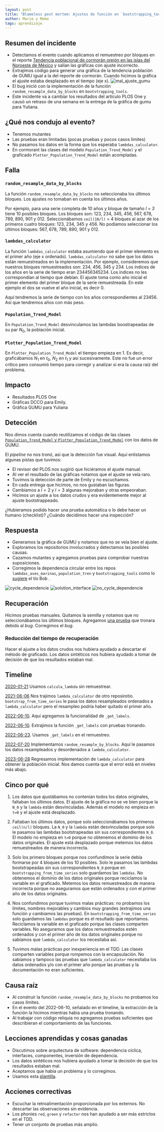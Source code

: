 ```yaml
---
layout: post
title: "Blameless post mortem: Ajustes de función en `bootstrapping_tools`"
author: Mario y Memo
tags: aprendizaje
---
```


## Resumen del incidente

- Detectamos el evento cuando aplicamos el remuestreo por bloques en el reporte [Tendencia poblacional de cormorán orejón en las islas del Noroeste de México](https://bitbucket.org/IslasGECI/cormorant_population_growth/src/develop/reports/tendencia_poblacional_cormoran.tex) y salían las gráficas con ajuste incorrecto.
- Extrajimos código para generar una gráfica de la tendencia población de GUMU igual a la del reporte de cormorán. Cuando hicimos la gráfica el ajuste estaba desplazado en el tiempo (eje x).
![mal_ajuste_gumu](/assets/images/gumu_guadalupe_population_trend_wrong_fit.png)
- El bug inició con la implementación de la función `random_resample_data_by_blocks` en `bootstrapping_tools`.
- Este incidente va a cambiar los resultados del artículo PLOS One y causó un retraso de una semana en la entrega de la gráfica de gumu para Yuliana.

## ¿Qué nos condujo al evento?

- Tenemos mutantes
- Las pruebas eran limitadas (pocas pruebas y pocos casos límites)
- No pasamos los datos en la forma que los esperaba `lambdas_calculator`.
- En cormorant las clases del modelo `Population_Trend_Model` y el graficado `Plotter_Population_Trend_Model` están acompladas.

## Falla
### `random_resample_data_by_blocks` 
La función `random_resample_data_by_blocks` no seleccionaba los últimos bloques. 
Los ajustes no tomaban en cuenta los últimos años.

Por ejemplo, para una serie completa de 10 años y bloque de tamaño _l = 3_ tiene 10 posibles bloques.
Los bloques son: 123, 234, 345, 456, 567, 678, 789, 890, 901 y 012.
Seleccionábamos `ceil(10/l)` = 4 bloques al azar de los primeros cuatro bloques: 123, 234, 345 y 456. 
No podíamos seleccionar los últimos bloques: 567, 678, 789, 890, 901 y 012.

### `lambdas_calculator` 
La función `lambdas_calculator` estaba asumiendo que el primer elemento es el primer año (eje x ordenado).
`lambdas_calculator` no sabe que los datos están remuestreados en la implementación. 
Por ejemplo, consideremos que nuestros bloques remuestreados son: 234, 456, 345 y 234.
Los índices de los años en la serie de tiempo eran 234456345234.
Los índices no les correspondían al tiempo que debían.
El ajuste toma como año inicial el primer elemento del primer bloque de la serie remuestreada.
En este ejemplo el dos se vuelve el año inicial, es decir 0.

Aquí tendremos la serie de tiempo con los años correspondientes al 23456.
Así que tendremos años con más peso.

### `Population_Trend_Model` 
En `Population_Trend_Model` desvinculamos las lambdas boostrapeadas de su par $N_0$, la población
inicial.

### `Plotter_Population_Trend_Model`
En `Plotter_Population_Trend_Model` el tiempo empieza en 1.
Es decir, graficábamos $N_1$ en $t_0$, $N_2$ en $t_1$ y así sucesivamente.
Este no fue un error crítico pero consumió tiempo para corregir y analizar si era la causa raíz del
problema.

## Impacto

- Resultados PLOS One
- Gráficas DCCO para Emily.
- Gráfica GUMU para Yuliana

## Detección

Nos dimos cuenta cuando reutilizamos el código de las clases [`Population_Trend_Model` y `Plotter_Population_Trend_Model`](https://bitbucket.org/IslasGECI/cormorant_population_growth/src/ee268ee38d3172f88908ba603ba0f11b967cd43e/src/calculate_cormorant_growth_rate.py#lines-55) con los datos de GUMU.

El _pipeline_  no nos tronó, así que la detección fue visual.
Aquí enlistamos algunas pistas que tuvimos:
- El revisor del PLOS nos sugirió que hiciéramos el ajuste manual.
- Al ver el resultado de las gráficas notamos que el ajuste se veía raro.
- Tuvimos la detección de parte de Emily y no escuchamos. 
- En cada entrega que hicimos, no nos gustaban las figuras.
- Cambiamos a $l=2$ y $l=3$ algunas mejoraban y otras empeoraban.
- Hicimos un ajuste a los datos crudos y era evidentemente mejor al ajuste bootstrappeado.

¿Hubieramos podido hacer una prueba automática o lo debe hacer un humano (checklist)?
¿Cuándo decidimos hacer una inspección?

## Respuesta

- Generamos la gráfica de GUMU y notamos que no se veía bien el ajuste.
- Exploramos los repositorios involucrados y detectamos las posibles causas.
- Cazamos mutantes y agregamos pruebas para comprobar nuestras suposiciones.
- Corregimos la dependencia circular entre los repos `lambdas_aves_marinas`, `population_tren` y 
`bootstrapping_tools` como lo [sugiere](https://learning.oreilly.com/library/view/clean-architecture-a/9780134494272/ch14.xhtml#ch14) el tío Bob .

![cycle_dependencie](/assets/images/cycle_dependencie.png)
![solution_interface](/assets/images/cyle_dependencie_solution.png)
![no_cycle_dependencie](/assets/images/no_cycle_dependencie.png)

## Recuperación

Hicimos pruebas manuales.
Quitamos la semilla y notamos que no seleccionábamos los últimos bloques. 
Agregamos [una prueba](https://github.com/IslasGECI/bootstrapping_tools/blob/develop/tests/test_resample_distribution.py#L59) que tronara debido al _bug_.
Corregimos el _bug_. 

### Reducción del tiempo de recuperación
Hacer el ajuste a los datos crudos nos hubiera ayudado a descartar el método de graficado.
Los datos sintéticos nos hubiera ayudado a tomar de decisión de que los resultados estaban mal.


## Timeline

[2020-01-21](https://bitbucket.org/IslasGECI/cormorant_population_growth/commits/700faa4a08fed2ab44b4a8eebf2d55772253c3ec) Usamos `calcula_lambda` sin remuestrear.

[2021-06-06](https://github.com/IslasGECI/bootstrapping_tools/commit/0f933c0fd4e9e1bbdef42243a7a5153f6b58fdd3) Nos trajimos `lambda_calculator` de otro reposirotio. `bootstrap_from_time_series` le pasa los datos resampleados ordenados a `lambda_calculator` pero el resampleo podría haber quitado el primer año.

[2022-06-10](https://github.com/IslasGECI/bootstrapping_tools/commit/2a693bdc1012b2a3fa210b6d1750cf73e1494306). Aquí agregamos la funcionalidad de `_get_labels`.

[2022-06-10](https://github.com/IslasGECI/bootstrapping_tools/commit/bddd257dc691bc3cddcbd1f603383c90b1a7d0c6). Extrajimos la función `_get_labels` con pruebas tronando.

[2022-06-23](https://github.com/IslasGECI/bootstrapping_tools/commit/b93b43a35799b15135164634b33b6e381574057b). Usamos `_get_labels` en el remuestreo.

[2022-07-20](https://github.com/IslasGECI/bootstrapping_tools/commit/9fb7f9ec617ec538265d56f5f6ebb0f6f7cad86f) Implementamos `random_resample_by_blocks`. Aquí le pasamos los datos resampleados y desordenados a `lambda_calculator`.

[2023-06-28](https://github.com/IslasGECI/population_trend/commit/b2ec08f5f9a33e427c55dd5c2e61fea593905eb4) Regresamos implementación de `lambda_calculator` para obtener la población inicial. Nos damos cuenta que el error está en niveles más abajo.


## Cinco por qué

1. Los datos que ajustábamos no contenían todos los datos originales, faltaban los últimos datos.
El ajuste de la gráfica no se ve bien porque la `N_0` y la `lambda` están desvinculadas.
Además el modelo no empieza en `t=0` y el ajuste está desplazado.

2. Faltaban los últimos datos, porque solo seleccionábamos los primeros `ceil(n/l)` bloques.
La `N_0` y la `lambda` están desvinculadas porque solo le pasamos las lambdas bootstrapeadas sin sus correspondientes `N_0`.
El modelo no empieza en `t=0` porque no obtenemos el dominio de los datos originales.
El ajuste está desplazado porque metemos los datos remuestreados de manera incorrecta.

3. Solo los primero bloques porque nos confundimos la serie debía formarse por 4 bloques de los 10 posibles.
Solo le pasamos las lambdas bootstrapeadas sin sus correspondientes `N_0` porque en `bootstrapping_from_time_series` solo guardamos las `lambdas`.
No obtenemos el dominio de los datos originales porque reciclamos la variable en el graficado.
Metemos los datos remuestreados de manera incorrecta porque no aseguramos que están ordenados y con el primer año de los datos originales.

4. Nos confundimos porque tuvimos malas prácticas: no probamos los límites, nombres mejorables y cambios muy grandes (extrajimos una función y cambiamos las pruebas).
En `bootstrapping_from_time_series` solo guardamos las `lambdas` porque es el resultado que reportamos.
Reciclamos la variable en el graficado porque las clases comparten variables.
No aseguramos que los datos remuestreados estén ordenados y con el primer año de los datos originales porque no sabíamos que `lambda_calculator` los necesitaba así.

5. Tuvimos malas prácticas por inexperiencia en el TDD. 
Las clases comparten variables porque rompemos con la encapsulación.
No sabíamos y tampoco las pruebas que `lambda_calculator` necesitaba los datos ordenados y/o con el primer año porque las pruebas y la documentación no eran suficientes.

## Causa raíz
- Al construir la función `random_resample_data_by_blocks` no probamos los casos límites.
- En el evento del 2022-06-10, señalado en el timeline, la extracción de la función la hicimos mientras habia una prueba tronando.
- Al trabajar con código reliquia no agregamos pruebas suficientes que describieran el comportamiento de las funciones.  

## Lecciones aprendidas y cosas ganadas
- Discutimos sobre arquitectura de software: dependencia cíclica, interfaces, componentes, inversión de dependencia.
- Los datos sintéticos nos hubiera ayudado a tomar la decisión de que los resultados estaban mal.
- Aceptamos que había un problema y lo corregimos.
- Usamos esta [plantilla](https://www.atlassian.com/incident-management/handbook/postmortems#what-is-post-mortem).

## Acciones correctivas
- Escuchar la retroalimentación proporcionada por los externos. No descartar las observaciones sin evidencia.
- Los phonies `red`, `green` y `refactor` nos han ayudado a ser más estrictos en el TDD.
- Tener un conjunto de pruebas más amplio.
